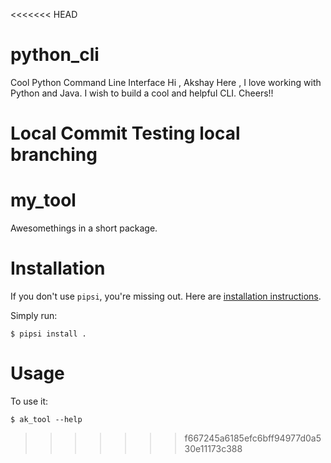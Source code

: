 <<<<<<< HEAD
# python_cli
Cool Python Command Line Interface
Hi , Akshay Here , I love working with Python and Java.
I wish to build a cool and helpful CLI.
Cheers!!

Local Commit 
Testing local branching 
=======
# my_tool

Awesomethings in a short package.


# Installation

If you don't use `pipsi`, you're missing out.
Here are [installation instructions](https://github.com/mitsuhiko/pipsi#readme).

Simply run:

    $ pipsi install .


# Usage

To use it:

    $ ak_tool --help

>>>>>>> f667245a6185efc6bff94977d0a530e11173c388
